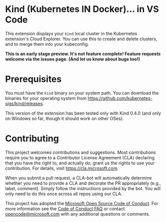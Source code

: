 # Kind (Kubernetes IN Docker)... in VS Code

This extension displays your `kind` local cluster in the Kubernetes extension's Cloud Explorer.
You can use this to create and delete clusters, and to merge them into your kubeconfig.

**This is an early stage preview. It's not feature complete! Feature requests welcome via the issues page.
(And let us know about bugs too!)**

# Prerequisites

You must have the `kind` binary on your system path.  You can download the binaries for your operating system
from https://github.com/kubernetes-sigs/kind/releases.

This version of the extension has been tested only with Kind 0.4.0 (and only on Windows so far, though it
should work on other OSes).

# Contributing

This project welcomes contributions and suggestions.  Most contributions require you to agree to a
Contributor License Agreement (CLA) declaring that you have the right to, and actually do, grant us
the rights to use your contribution. For details, visit https://cla.microsoft.com.

When you submit a pull request, a CLA-bot will automatically determine whether you need to provide
a CLA and decorate the PR appropriately (e.g., label, comment). Simply follow the instructions
provided by the bot. You will only need to do this once across all repos using our CLA.

This project has adopted the [Microsoft Open Source Code of Conduct](https://opensource.microsoft.com/codeofconduct/).
For more information see the [Code of Conduct FAQ](https://opensource.microsoft.com/codeofconduct/faq/) or
contact [opencode@microsoft.com](mailto:opencode@microsoft.com) with any additional questions or comments.
